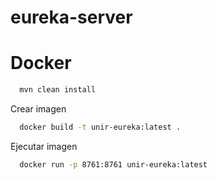 # eureka-server

# Docker


```bash
  mvn clean install
```

Crear imagen 

```bash
  docker build -t unir-eureka:latest .
```

Ejecutar imagen

```bash
  docker run -p 8761:8761 unir-eureka:latest
```